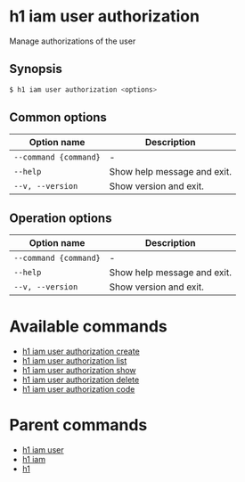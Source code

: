 
# h1 iam user authorization

Manage authorizations of the user

## Synopsis

```bash
$ h1 iam user authorization <options>
```

## Common options

| Option name               | Description                 |
| ------------------------- | --------------------------- |
| ```--command {command}``` | -                           |
| ```--help```              | Show help message and exit. |
| ```--v, --version```      | Show version and exit.      |

## Operation options

| Option name               | Description                 |
| ------------------------- | --------------------------- |
| ```--command {command}``` | -                           |
| ```--help```              | Show help message and exit. |
| ```--v, --version```      | Show version and exit.      |

# Available commands

* [h1 iam user authorization create](./create/README.md)
* [h1 iam user authorization list](./list/README.md)
* [h1 iam user authorization show](./show/README.md)
* [h1 iam user authorization delete](./delete/README.md)
* [h1 iam user authorization code](./code/README.md)

# Parent commands

* [h1 iam user](./../README.md)
* [h1 iam](./../../README.md)
* [h1](./../../../README.md)
